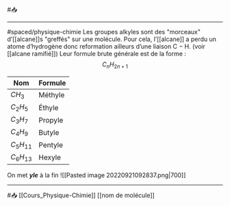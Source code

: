 #📥 
___
#spaced/physique-chimie 
Les groupes alkyles sont des "morceaux" d’[[alcane]]s "greffés" sur une molécule. Pour cela, l’[[alcane]] a perdu un atome d’hydrogène donc reformation ailleurs d’une liaison C − H. (voir [[alcane ramifié]]) Leur formule brute générale est de la forme : $$C_nH_{2n+1}$$

Nom| Formule  
--|--
$CH_3$ |Méthyle
$C_2H_5$| Éthyle 
$C_3H_7$ |Propyle 
$C_4H_9$ |Butyle
$C_5H_{11}$ |Pentyle 
$C_6H_{13}$ |Hexyle 
On met ***yle*** à la fin
![[Pasted image 20220921092837.png|700]]

---
#📥 [[Cours_Physique-Chimie]] [[nom de molécule]]
